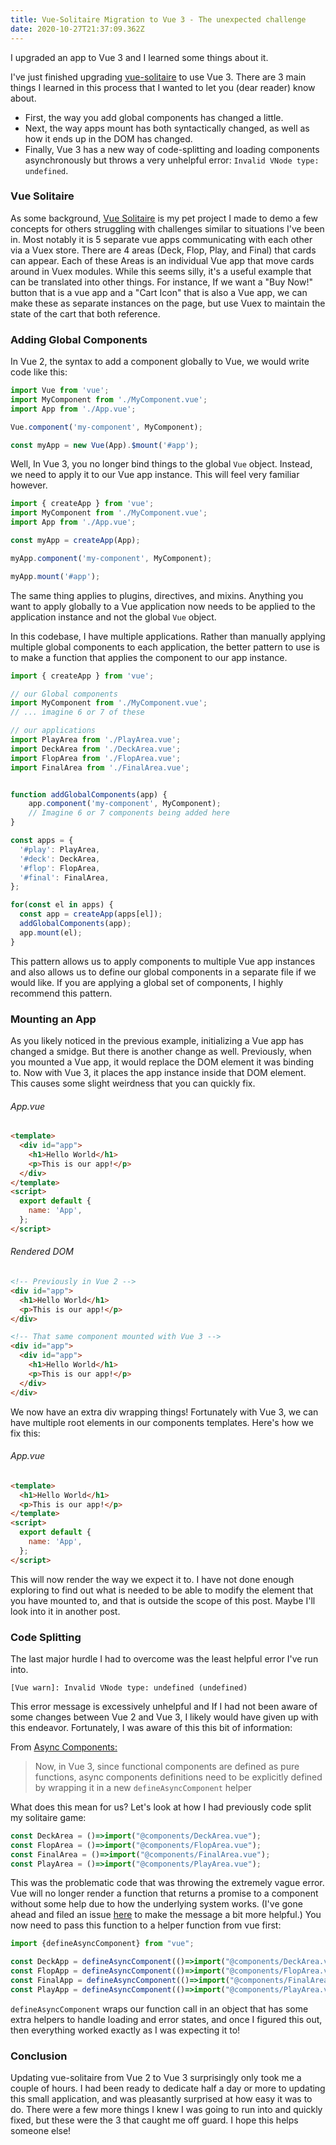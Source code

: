 ```yaml
---
title: Vue-Solitaire Migration to Vue 3 - The unexpected challenge
date: 2020-10-27T21:37:09.362Z
---
```

I upgraded an app to Vue 3 and I learned some things about it.

I've just finished upgrading [vue-solitaire](https://vue-solitaire.netlify.app) to use Vue 3. There are 3 main things I learned in this process that I wanted to let you (dear reader) know about. 

* First, the way you add global components has changed a little. 
* Next, the way apps mount has both syntactically changed, as well as how it ends up in the DOM has changed. 
* Finally, Vue 3 has a new way of code-splitting and loading components asynchronously but throws a very unhelpful error: `Invalid VNode type: undefined`. 

### Vue Solitaire

As some background, [Vue Solitaire](https://github.com/fimion/vue-solitaire) is my pet project I made to demo a few concepts for others struggling with challenges similar to situations I've been in. Most notably it is 5 separate vue apps communicating with each other via a Vuex store. There are 4 areas (Deck, Flop, Play, and Final) that cards can appear. Each of these Areas is an individual Vue app that move cards around in Vuex modules. While this seems silly, it's a useful example that can be translated into other things. For instance, If we want a "Buy Now!" button that is a vue app and a "Cart Icon" that is also a Vue app, we can make these as separate instances on the page, but use Vuex to maintain the state of the cart that both reference. 

### Adding Global Components

In Vue 2, the syntax to add a component globally to Vue, we would write code like this:

```javascript
import Vue from 'vue';
import MyComponent from './MyComponent.vue';
import App from './App.vue';

Vue.component('my-component', MyComponent);

const myApp = new Vue(App).$mount('#app');
```

Well, In Vue 3, you no longer bind things to the global `Vue` object. Instead, we need to apply it to our Vue app instance. This will feel very familiar however.

```javascript
import { createApp } from 'vue';
import MyComponent from './MyComponent.vue';
import App from './App.vue';

const myApp = createApp(App);

myApp.component('my-component', MyComponent);

myApp.mount('#app');
```

The same thing applies to plugins, directives, and mixins. Anything you want to apply globally to a Vue application now needs to be applied to the application instance and not the global `Vue` object.

In this codebase, I have multiple applications. Rather than manually applying multiple global components to each application, the better pattern to use is to make a function that applies the component to our app instance.

```javascript
import { createApp } from 'vue';

// our Global components
import MyComponent from './MyComponent.vue';
// ... imagine 6 or 7 of these

// our applications
import PlayArea from './PlayArea.vue';
import DeckArea from './DeckArea.vue';
import FlopArea from './FlopArea.vue';
import FinalArea from './FinalArea.vue';


function addGlobalComponents(app) {
    app.component('my-component', MyComponent);
    // Imagine 6 or 7 components being added here
}

const apps = {
  '#play': PlayArea,
  '#deck': DeckArea,
  '#flop': FlopArea,
  '#final': FinalArea,
};

for(const el in apps) {
  const app = createApp(apps[el]);
  addGlobalComponents(app);
  app.mount(el);
}
```

This pattern allows us to apply components to multiple Vue app instances and also allows us to define our global components in a separate file if we would like. If you are applying a global set of components, I highly recommend this pattern.

### Mounting an App

As you likely noticed in the previous example, initializing a Vue app has changed a smidge. But there is another change as well. Previously, when you mounted a Vue app, it would replace the DOM element it was binding to. Now with Vue 3, it places the app instance inside that DOM element. This causes some slight weirdness that you can quickly fix.

###### App.vue

```html
<template>
  <div id="app">
    <h1>Hello World</h1>
    <p>This is our app!</p>
  </div>
</template>
<script>
  export default {
    name: 'App',
  };
</script>
```

###### Rendered DOM

```html
<!-- Previously in Vue 2 -->
<div id="app">
  <h1>Hello World</h1>
  <p>This is our app!</p>
</div>

<!-- That same component mounted with Vue 3 -->
<div id="app">
  <div id="app">
    <h1>Hello World</h1>
    <p>This is our app!</p>
  </div>
</div>
```

We now have an extra div wrapping things! Fortunately with Vue 3, we can have multiple root elements in our components templates. Here's how we fix this:

###### App.vue

```html
<template>
  <h1>Hello World</h1>
  <p>This is our app!</p>
</template>
<script>
  export default {
    name: 'App',
  };
</script>
```

This will now render the way we expect it to. I have not done enough exploring to find out what is needed to be able to modify the element that you have mounted to, and that is outside the scope of this post.  Maybe I'll look into it in another post.

### Code Splitting

The last major hurdle I had to overcome was the least helpful error I've run into.

```
[Vue warn]: Invalid VNode type: undefined (undefined)
```

This error message is excessively unhelpful and If I had not been aware of some changes between Vue 2 and Vue 3, I likely would have given up with this endeavor. Fortunately, I was aware of this this bit of information:

From [Async Components:](https://v3.vuejs.org/guide/migration/async-components.html#introduction)

> Now, in Vue 3, since functional components are defined as pure functions, async components definitions need to be explicitly defined by wrapping it in a new `defineAsyncComponent` helper

What does this mean for us? Let's look at how I had previously code split my solitaire game:

```javascript
const DeckArea = ()=>import("@components/DeckArea.vue");
const FlopArea = ()=>import("@components/FlopArea.vue");
const FinalArea = ()=>import("@components/FinalArea.vue");
const PlayArea = ()=>import("@components/PlayArea.vue");
```

This was the problematic code that was throwing the extremely vague error. Vue will no longer render a function that returns a promise to a component without some help due to how the underlying system works. (I've gone ahead and filed an issue [here](https://github.com/vuejs/vue-next/issues/2497) to make the message a bit more helpful.) You now need to pass this function to a helper function from vue first:

```javascript
import {defineAsyncComponent} from "vue";

const DeckApp = defineAsyncComponent(()=>import("@components/DeckArea.vue"))
const FlopApp = defineAsyncComponent(()=>import("@components/FlopArea.vue"))
const FinalApp = defineAsyncComponent(()=>import("@components/FinalArea.vue"))
const PlayApp = defineAsyncComponent(()=>import("@components/PlayArea.vue"))
```

`defineAsyncComponent` wraps our function call in an object that has some extra helpers to handle loading and error states, and once I figured this out, then everything worked exactly as I was expecting it to!

### Conclusion

Updating vue-solitaire from Vue 2 to Vue 3 surprisingly only took me a couple of hours. I had been ready to dedicate half a day or more to updating this small application, and was pleasantly surprised at how easy it was to do. There were a few more things I knew I was going to run into and quickly fixed, but these were the 3 that caught me off guard. I hope this helps someone else!
